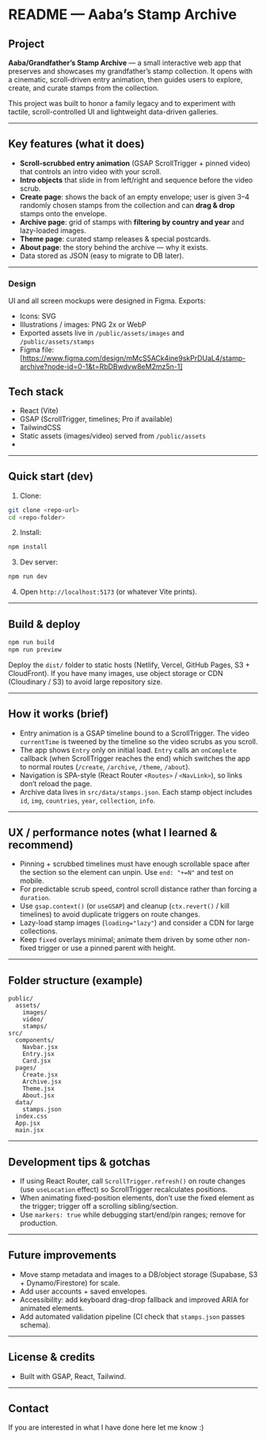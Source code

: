 # README — Aaba’s Stamp Archive 

## Project

**Aaba/Grandfather’s Stamp Archive** — a small interactive web app that preserves and showcases my grandfather’s stamp collection. It opens with a cinematic, scroll-driven entry animation, then guides users to explore, create, and curate stamps from the collection.

This project was built to honor a family legacy and to experiment with tactile, scroll-controlled UI and lightweight data-driven galleries.

---

## Key features (what it does)

* **Scroll-scrubbed entry animation** (GSAP ScrollTrigger + pinned video) that controls an intro video with your scroll.
* **Intro objects** that slide in from left/right and sequence before the video scrub.
* **Create page**: shows the back of an empty envelope; user is given 3–4 randomly chosen stamps from the collection and can **drag & drop** stamps onto the envelope.
* **Archive page**: grid of stamps with **filtering by country and year** and lazy-loaded images.
* **Theme page**: curated stamp releases & special postcards.
* **About page**: the story behind the archive — why it exists.
* Data stored as JSON (easy to migrate to DB later).

---
### Design
UI and all screen mockups were designed in Figma. Exports:
- Icons: SVG
- Illustrations / images: PNG 2x or WebP
- Exported assets live in `/public/assets/images` and `/public/assets/stamps`
- Figma file: [https://www.figma.com/design/mMcS5ACk4ine9skPrDUaL4/stamp-archive?node-id=0-1&t=RbDBwdvw8eM2mz5n-1]

## Tech stack

* React (Vite)
* GSAP (ScrollTrigger, timelines; Pro if available)
* TailwindCSS
* Static assets (images/video) served from `/public/assets`
* 

---

## Quick start (dev)

1. Clone:

```bash
git clone <repo-url>
cd <repo-folder>
```

2. Install:

```bash
npm install
```

3. Dev server:

```bash
npm run dev
```

4. Open `http://localhost:5173` (or whatever Vite prints).

---

## Build & deploy

```bash
npm run build
npm run preview
```

Deploy the `dist/` folder to static hosts (Netlify, Vercel, GitHub Pages, S3 + CloudFront). If you have many images, use object storage or CDN (Cloudinary / S3) to avoid large repository size.

---

## How it works (brief)

* Entry animation is a GSAP timeline bound to a ScrollTrigger. The video `currentTime` is tweened by the timeline so the video scrubs as you scroll.
* The app shows `Entry` only on initial load. `Entry` calls an `onComplete` callback (when ScrollTrigger reaches the end) which switches the app to normal routes (`/create`, `/archive`, `/theme`, `/about`).
* Navigation is SPA-style (React Router `<Routes>` / `<NavLink>`), so links don’t reload the page.
* Archive data lives in `src/data/stamps.json`. Each stamp object includes `id`, `img`, `countries`, `year`, `collection`, `info`.

---

## UX / performance notes (what I learned & recommend)

* Pinning + scrubbed timelines must have enough scrollable space after the section so the element can unpin. Use `end: "+=N"` and test on mobile.
* For predictable scrub speed, control scroll distance rather than forcing a `duration`.
* Use `gsap.context()` (or `useGSAP`) and cleanup (`ctx.revert()` / kill timelines) to avoid duplicate triggers on route changes.
* Lazy-load stamp images (`loading="lazy"`) and consider a CDN for large collections.
* Keep `fixed` overlays minimal; animate them driven by some other non-fixed trigger or use a pinned parent with height.

---

## Folder structure (example)

```
public/
  assets/
    images/
    video/
    stamps/
src/
  components/
    Navbar.jsx
    Entry.jsx
    Card.jsx
  pages/
    Create.jsx
    Archive.jsx
    Theme.jsx
    About.jsx
  data/
    stamps.json
  index.css
  App.jsx
  main.jsx
```

---

## Development tips & gotchas

* If using React Router, call `ScrollTrigger.refresh()` on route changes (use `useLocation` effect) so ScrollTrigger recalculates positions.
* When animating fixed-position elements, don’t use the fixed element as the trigger; trigger off a scrolling sibling/section.
* Use `markers: true` while debugging start/end/pin ranges; remove for production.

---

## Future improvements

* Move stamp metadata and images to a DB/object storage (Supabase, S3 + Dynamo/Firestore) for scale.
* Add user accounts + saved envelopes.
* Accessibility: add keyboard drag-drop fallback and improved ARIA for animated elements.
* Add automated validation pipeline (CI check that `stamps.json` passes schema).

---

## License & credits
* Built with GSAP, React, Tailwind.

---

## Contact
If you are interested in what I have done here let me know :)
